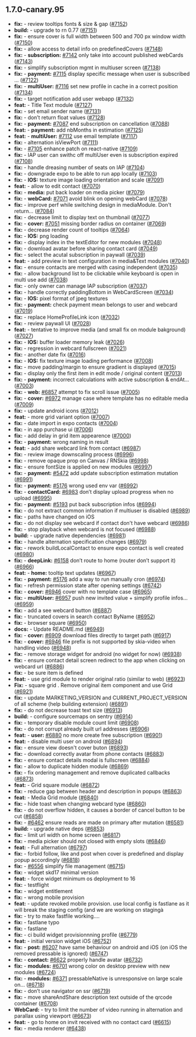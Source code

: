 ## 1.7.0-canary.95

* **fix:**  - review tooltips fonts & size & gap ([#7152](https://github.com/AzzappApp/azzapp/pull/7152))
* **build:**  - upgrade to rn 0.77 ([#7151](https://github.com/AzzappApp/azzapp/pull/7151))
* **fix:**  - ensure cover is full width between 500 and 700 px window width ([#7150](https://github.com/AzzappApp/azzapp/pull/7150))
* **fix:**  - allow access to detail info on predefinedCovers ([#7148](https://github.com/AzzappApp/azzapp/pull/7148))
* **fix:**  - **subscription:** [#7142](https://github.com/AzzappApp/azzapp/pull/7142) only take into account published webCards ([#7143](https://github.com/AzzappApp/azzapp/pull/7143))
* **fix:**  - simplify subscription mgmt in multiuser screen ([#7138](https://github.com/AzzappApp/azzapp/pull/7138))
* **fix:**  - **payment:** [#7115](https://github.com/AzzappApp/azzapp/pull/7115) display specific message when user is subscribed … ([#7122](https://github.com/AzzappApp/azzapp/pull/7122))
* **fix:**  - **multiUser:** [#7116](https://github.com/AzzappApp/azzapp/pull/7116) set new profile in cache in a correct position ([#7134](https://github.com/AzzappApp/azzapp/pull/7134))
* **fix:**  - target notification add user webapp ([#7132](https://github.com/AzzappApp/azzapp/pull/7132))
* **feat:**  - Title Text  module ([#7127](https://github.com/AzzappApp/azzapp/pull/7127))
* **fix:**  - set email sender name ([#7131](https://github.com/AzzappApp/azzapp/pull/7131))
* **fix:**  - don’t return float values ([#7128](https://github.com/AzzappApp/azzapp/pull/7128))
* **fix:**  - **payment:** [#7087](https://github.com/AzzappApp/azzapp/pull/7087) end subscription on cancellation ([#7088](https://github.com/AzzappApp/azzapp/pull/7088))
* **feat:**  - **payment:** add nbMonths in estimation ([#7125](https://github.com/AzzappApp/azzapp/pull/7125))
* **feat:**  - **multiUser:** [#7112](https://github.com/AzzappApp/azzapp/pull/7112) use email template ([#7117](https://github.com/AzzappApp/azzapp/pull/7117))
* **fix:**  - alternation isViewPort ([#7111](https://github.com/AzzappApp/azzapp/pull/7111))
* **fix:**  - [#7105](https://github.com/AzzappApp/azzapp/pull/7105) enhance patch on react-native ([#7109](https://github.com/AzzappApp/azzapp/pull/7109))
* **fix:**  - IAP user can swithc off multiUser even is subscription expired ([#7108](https://github.com/AzzappApp/azzapp/pull/7108))
* **fix:**  - handle dreasing number of seats on IAP ([#7104](https://github.com/AzzappApp/azzapp/pull/7104))
* **fix:**  - downgrade expo to be able to run app locally ([#7103](https://github.com/AzzappApp/azzapp/pull/7103))
* **fix:**  - **IOS:** texture image loading orientation and scale ([#7091](https://github.com/AzzappApp/azzapp/pull/7091))
* **feat:**  - allow to edit contact ([#7070](https://github.com/AzzappApp/azzapp/pull/7070))
* **fix:**  - **media:** put back loader on media picker ([#7079](https://github.com/AzzappApp/azzapp/pull/7079))
* **fix:**  - **webCard:** [#7071](https://github.com/AzzappApp/azzapp/pull/7071) avoid blink on opening webCard ([#7078](https://github.com/AzzappApp/azzapp/pull/7078))
* **fix:**  - improve perf while switching design in mediaModule. Don't return… ([#7084](https://github.com/AzzappApp/azzapp/pull/7084))
* **fix:**  - decrease limit to display text on thumbnail ([#7077](https://github.com/AzzappApp/azzapp/pull/7077))
* **fix:**  - **cover:** [#7051](https://github.com/AzzappApp/azzapp/pull/7051) missing border radius on container ([#7069](https://github.com/AzzappApp/azzapp/pull/7069))
* **fix:**  - decrease render count of tooltips ([#7064](https://github.com/AzzappApp/azzapp/pull/7064))
* **fix:**  - **IOS:** png loading
* **fix:**  - display index in the textEditor for new modules ([#7048](https://github.com/AzzappApp/azzapp/pull/7048))
* **fix:**  - download avatar before sharing contact card ([#7049](https://github.com/AzzappApp/azzapp/pull/7049))
* **fix:**  - select the acutal subscription in paywall ([#7039](https://github.com/AzzappApp/azzapp/pull/7039))
* **feat:**  - add preview in text configuration in media&Text modules ([#7040](https://github.com/AzzappApp/azzapp/pull/7040))
* **fix:**  - ensure contacts are merged with casing independent ([#7035](https://github.com/AzzappApp/azzapp/pull/7035))
* **fix:**  - allow background list to be clickable while keyboard is open in multi use add ([#7038](https://github.com/AzzappApp/azzapp/pull/7038))
* **fix:**  - only owner can manage IAP subscription ([#7037](https://github.com/AzzappApp/azzapp/pull/7037))
* **fix:**  - handle correctly paddingBottom in WebCardScreen ([#7034](https://github.com/AzzappApp/azzapp/pull/7034))
* **fix:**  - **IOS:** pixel format of jpeg textures
* **fix:**  - **payment:** check payment mean belongs to user and webcard ([#7019](https://github.com/AzzappApp/azzapp/pull/7019))
* **fix:**  - replace HomeProfileLink icon ([#7032](https://github.com/AzzappApp/azzapp/pull/7032))
* **fix:**  - review paywall UI ([#7028](https://github.com/AzzappApp/azzapp/pull/7028))
* **feat:**  - tentative to improve media (and small fix on module bakground) ([#7027](https://github.com/AzzappApp/azzapp/pull/7027))
* **fix:**  - **IOS:** buffer loader memory leak ([#7026](https://github.com/AzzappApp/azzapp/pull/7026))
* **fix:**  - regression in webcard fullscreen ([#7021](https://github.com/AzzappApp/azzapp/pull/7021))
* **fix:**  - another date fix ([#7016](https://github.com/AzzappApp/azzapp/pull/7016))
* **fix:**  - **IOS:** fix texture image loading performance ([#7008](https://github.com/AzzappApp/azzapp/pull/7008))
* **fix:**  - move padding/margin to ensure gradient is displayed ([#7015](https://github.com/AzzappApp/azzapp/pull/7015))
* **fix:**  - display only the first item in edit mode / original content ([#7013](https://github.com/AzzappApp/azzapp/pull/7013))
* **fix:**  - **payment:** incorrect calculations with active subscription & endAt… ([#7003](https://github.com/AzzappApp/azzapp/pull/7003))
* **fix:**  - **web:** [#6857](https://github.com/AzzappApp/azzapp/pull/6857) attempt to fix scroll issue ([#7005](https://github.com/AzzappApp/azzapp/pull/7005))
* **fix:**  - **cover:** [#6972](https://github.com/AzzappApp/azzapp/pull/6972) manage case where template has no editable media ([#7009](https://github.com/AzzappApp/azzapp/pull/7009))
* **fix:**  - update android icons ([#7012](https://github.com/AzzappApp/azzapp/pull/7012))
* **feat:**  - more grid variant option ([#7007](https://github.com/AzzappApp/azzapp/pull/7007))
* **fix:**  - date import in expo contacts ([#7004](https://github.com/AzzappApp/azzapp/pull/7004))
* **fix:**  - in app purchase ui ([#7006](https://github.com/AzzappApp/azzapp/pull/7006))
* **fix:**  - add delay in grid item appearence ([#7000](https://github.com/AzzappApp/azzapp/pull/7000))
* **fix:**  - **payment:** wrong naming in result
* **feat:**  - add share webcard link from contact ([#6987](https://github.com/AzzappApp/azzapp/pull/6987))
* **fix:**  - review image downscaling process ([#6996](https://github.com/AzzappApp/azzapp/pull/6996))
* **fix:**  - remove opaque prop on Canvas / RNSkia ([#6998](https://github.com/AzzappApp/azzapp/pull/6998))
* **fix:**  - ensure fontSize is applied on new modules ([#6997](https://github.com/AzzappApp/azzapp/pull/6997))
* **fix:**  - **payment:** [#5472](https://github.com/AzzappApp/azzapp/pull/5472) add update subscription estimation mutation ([#6991](https://github.com/AzzappApp/azzapp/pull/6991))
* **fix:**  - **payment:** [#5176](https://github.com/AzzappApp/azzapp/pull/5176) wrong used env var ([#6992](https://github.com/AzzappApp/azzapp/pull/6992))
* **fix:**  - **contactCard:** [#6983](https://github.com/AzzappApp/azzapp/pull/6983) don’t display upload progress when no upload ([#6995](https://github.com/AzzappApp/azzapp/pull/6995))
* **fix:**  - **payment:** [#5193](https://github.com/AzzappApp/azzapp/pull/5193) put back subscription infos ([#6994](https://github.com/AzzappApp/azzapp/pull/6994))
* **fix:**  - do not extract common information if multiuser is disabled ([#6989](https://github.com/AzzappApp/azzapp/pull/6989))
* **fix:**  - paths have changed on iOS
* **fix:**  - do not display see webcard if contact don't have webcard ([#6986](https://github.com/AzzappApp/azzapp/pull/6986))
* **fix:**  - stop playback when webcard is not focused ([#6988](https://github.com/AzzappApp/azzapp/pull/6988))
* **build:**  - upgrade native dependencies ([#6981](https://github.com/AzzappApp/azzapp/pull/6981))
* **fix:**  - handle alternation specification changes ([#6979](https://github.com/AzzappApp/azzapp/pull/6979))
* **fix:**  - rework buildLocalContact to ensure expo contact is well created ([#6980](https://github.com/AzzappApp/azzapp/pull/6980))
* **fix:**  - **deepLink:** [#6158](https://github.com/AzzappApp/azzapp/pull/6158) don’t route to home (router don’t support it) ([#6966](https://github.com/AzzappApp/azzapp/pull/6966))
* **feat:**  - **home:** tooltip text updates ([#6967](https://github.com/AzzappApp/azzapp/pull/6967))
* **fix:**  - **payment:** [#5176](https://github.com/AzzappApp/azzapp/pull/5176) add a way to run manually cron ([#6974](https://github.com/AzzappApp/azzapp/pull/6974))
* **fix:**  - refresh permission state after opening settings ([#6742](https://github.com/AzzappApp/azzapp/pull/6742))
* **fix:**  - **cover:** [#6946](https://github.com/AzzappApp/azzapp/pull/6946) cover with no template case ([#6965](https://github.com/AzzappApp/azzapp/pull/6965))
* **fix:**  - **multiUser:** [#6957](https://github.com/AzzappApp/azzapp/pull/6957) push new invited value + simplify profile infos… ([#6959](https://github.com/AzzappApp/azzapp/pull/6959))
* **fix:**  - add a see webcard button ([#6887](https://github.com/AzzappApp/azzapp/pull/6887))
* **fix:**  - truncated covers in search contact ByName ([#6952](https://github.com/AzzappApp/azzapp/pull/6952))
* **fix:**  - browser square ([#6950](https://github.com/AzzappApp/azzapp/pull/6950))
* **docs:**  - Update README.md ([#6949](https://github.com/AzzappApp/azzapp/pull/6949))
* **fix:**  - **cover:** [#6909](https://github.com/AzzappApp/azzapp/pull/6909) download files directly to target path ([#6917](https://github.com/AzzappApp/azzapp/pull/6917))
* **fix:**  - **cover:** [#6946](https://github.com/AzzappApp/azzapp/pull/6946) file prefix is not supported by skia-video when handling video ([#6948](https://github.com/AzzappApp/azzapp/pull/6948))
* **fix:**  - remove storage widget for android (no widget for now) ([#6938](https://github.com/AzzappApp/azzapp/pull/6938))
* **fix:**  - ensure contact detail screen redirect to the app when clicking on webcard url ([#6886](https://github.com/AzzappApp/azzapp/pull/6886))
* **fix:**  - be sure item is defined
* **feat:**  - use grid module to render original ratio (similar to web) ([#6923](https://github.com/AzzappApp/azzapp/pull/6923))
* **Fix:**  -  square grid . Remove original item component and use Grid ([#6921](https://github.com/AzzappApp/azzapp/pull/6921))
* **fix:**  - update MARKETING_VERSION and CURRENT_PROJECT_VERSION of all scheme (help building extension) ([#6891](https://github.com/AzzappApp/azzapp/pull/6891))
* **fix:**  - do not decrease toast text size ([#6913](https://github.com/AzzappApp/azzapp/pull/6913))
* **build:**  - configure sourcemaps on sentry ([#6914](https://github.com/AzzappApp/azzapp/pull/6914))
* **fix:**  - temporary disable module count limit ([#6908](https://github.com/AzzappApp/azzapp/pull/6908))
* **fix:**  - do not corrupt already built url addresses ([#6906](https://github.com/AzzappApp/azzapp/pull/6906))
* **feat:**  - **user:** [#6880](https://github.com/AzzappApp/azzapp/pull/6880) no more create free subscription ([#6901](https://github.com/AzzappApp/azzapp/pull/6901))
* **feat:**  - disable multi user on android ([#6894](https://github.com/AzzappApp/azzapp/pull/6894))
* **fix:**  - ensure view doesn't cover buton ([#6893](https://github.com/AzzappApp/azzapp/pull/6893))
* **fix:**  - download correctly avatar from phone contacts ([#6883](https://github.com/AzzappApp/azzapp/pull/6883))
* **fix:**  - ensure contact details modal is fullscreen ([#6884](https://github.com/AzzappApp/azzapp/pull/6884))
* **fix:**  - allow to duplicate hidden module ([#6869](https://github.com/AzzappApp/azzapp/pull/6869))
* **fix:**  - fix ordering management and remove duplicated callbacks ([#6873](https://github.com/AzzappApp/azzapp/pull/6873))
* **feat:**  - Grid square module ([#6872](https://github.com/AzzappApp/azzapp/pull/6872))
* **fix:**  - reduce gap between header and description in popups ([#6863](https://github.com/AzzappApp/azzapp/pull/6863))
* **feat:**  - Media Grid module ([#6840](https://github.com/AzzappApp/azzapp/pull/6840))
* **fix:**  - hide toast when changing webcard type ([#6860](https://github.com/AzzappApp/azzapp/pull/6860))
* **fix:**  - do not overflow hidden, it causes a border of cancel button to be cut ([#6858](https://github.com/AzzappApp/azzapp/pull/6858))
* **fix:**  - [#6462](https://github.com/AzzappApp/azzapp/pull/6462) ensure reads are made on primary after mutation ([#6581](https://github.com/AzzappApp/azzapp/pull/6581))
* **build:**  - upgrade native deps ([#6853](https://github.com/AzzappApp/azzapp/pull/6853))
* **fix:**  - limit url width on home screen ([#6817](https://github.com/AzzappApp/azzapp/pull/6817))
* **fix:**  - media picker should not closed with empty slots ([#6846](https://github.com/AzzappApp/azzapp/pull/6846))
* **feat:**  - Full alternation ([#6797](https://github.com/AzzappApp/azzapp/pull/6797))
* **fix:**  - forbid follow, like and post when cover is predefined and display popup accordingly ([#6818](https://github.com/AzzappApp/azzapp/pull/6818))
* **fix:**  - [#6556](https://github.com/AzzappApp/azzapp/pull/6556) simplify file management ([#6715](https://github.com/AzzappApp/azzapp/pull/6715))
* **fix:**  - widget skd17 minimal version
* **feat:**  - force widget minimum os deployment to 16
* **fix:**  - testflight
* **fix:**  - widget entitlement
* **fix:**  - wrong mobile provision
* **feat:**  - update revoked mobile provision. use local config is fastlane as it will break the staging config (and we are working on stagingà
* **fix:**  - try to make fastfile working....
* **fix:**  - fastlane typo
* **fix:**  - fastlane
* **fix:**  - ci build widget provisionnning profile ([#6779](https://github.com/AzzappApp/azzapp/pull/6779))
* **feat:**  - initial version widget iOS ([#6752](https://github.com/AzzappApp/azzapp/pull/6752))
* **fix:**  - **post:** [#6207](https://github.com/AzzappApp/azzapp/pull/6207) have same behaviour on android and iOS (on iOS the removed pressable is ignored) ([#6747](https://github.com/AzzappApp/azzapp/pull/6747))
* **fix:**  - **contact:** [#6622](https://github.com/AzzappApp/azzapp/pull/6622) properly handle avatar ([#6732](https://github.com/AzzappApp/azzapp/pull/6732))
* **fix:**  - **modules:** [#6701](https://github.com/AzzappApp/azzapp/pull/6701) wrong color on desktop preview with new modules ([#6724](https://github.com/AzzappApp/azzapp/pull/6724))
* **fix:**  - **modules:** [#6371](https://github.com/AzzappApp/azzapp/pull/6371) pressableNative is unresponsive on large scale on… ([#6718](https://github.com/AzzappApp/azzapp/pull/6718))
* **fix:**  - don’t use navigator on ssr ([#6719](https://github.com/AzzappApp/azzapp/pull/6719))
* **fix:**  - move shareAndShare description text outside of the qrcode container ([#6708](https://github.com/AzzappApp/azzapp/pull/6708))
* **WebCard:**  - try to limit the number of video running in alternation and parallax using viewport ([#6673](https://github.com/AzzappApp/azzapp/pull/6673))
* **feat:**  - go to home on invit received with no contact card ([#6615](https://github.com/AzzappApp/azzapp/pull/6615))
* **fix:**  - media renderer ([#6438](https://github.com/AzzappApp/azzapp/pull/6438))